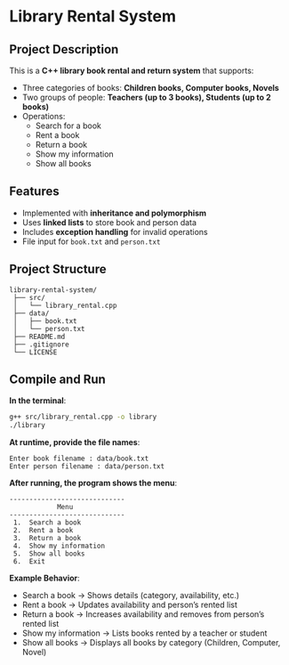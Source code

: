# Library Rental System

## Project Description
This is a **C++ library book rental and return system** that supports:
- Three categories of books: **Children books, Computer books, Novels**
- Two groups of people: **Teachers (up to 3 books), Students (up to 2 books)**
- Operations:
  - Search for a book
  - Rent a book
  - Return a book
  - Show my information
  - Show all books

## Features
- Implemented with **inheritance and polymorphism**
- Uses **linked lists** to store book and person data
- Includes **exception handling** for invalid operations
- File input for `book.txt` and `person.txt`

## Project Structure
```text
library-rental-system/
 ├── src/
 │   └── library_rental.cpp  
 ├── data/
 │   ├── book.txt       
 │   └── person.txt      
 ├── README.md     
 ├── .gitignore
 └── LICENSE
```

## Compile and Run
**In the terminal**:
```bash
g++ src/library_rental.cpp -o library
./library
```
**At runtime, provide the file names**:
```text
Enter book filename : data/book.txt
Enter person filename : data/person.txt
```

**After running, the program shows the menu**:
```text
-----------------------------
            Menu             
-----------------------------
 1.  Search a book
 2.  Rent a book
 3.  Return a book
 4.  Show my information
 5.  Show all books
 6.  Exit
```
**Example Behavior**:
- Search a book → Shows details (category, availability, etc.)
- Rent a book → Updates availability and person’s rented list
- Return a book → Increases availability and removes from person’s rented list
- Show my information → Lists books rented by a teacher or student
- Show all books → Displays all books by category (Children, Computer, Novel)